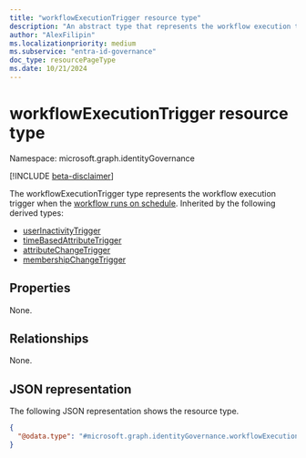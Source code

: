 ```yaml
---
title: "workflowExecutionTrigger resource type"
description: "An abstract type that represents the workflow execution trigger when the workflow runs on schedule."
author: "AlexFilipin"
ms.localizationpriority: medium
ms.subservice: "entra-id-governance"
doc_type: resourcePageType
ms.date: 10/21/2024
---
```


# workflowExecutionTrigger resource type

Namespace: microsoft.graph.identityGovernance

[!INCLUDE [beta-disclaimer](../../includes/beta-disclaimer.md)]

The workflowExecutionTrigger type represents the workflow execution trigger when the [workflow runs on schedule](../resources/identitygovernance-triggerandscopebasedconditions.md). Inherited by the following derived types:

+ [userInactivityTrigger](../resources/identitygovernance-userinactivitytrigger.md)
+ [timeBasedAttributeTrigger](../resources/identitygovernance-timebasedattributetrigger.md)
+ [attributeChangeTrigger](../resources/identitygovernance-attributechangetrigger.md)
+ [membershipChangeTrigger](../resources/identitygovernance-membershipchangetrigger.md)

## Properties

None.

## Relationships

None.

## JSON representation

The following JSON representation shows the resource type.
<!-- {
  "blockType": "resource",
  "@odata.type": "microsoft.graph.identityGovernance.workflowExecutionTrigger"
}
-->
``` json
{
  "@odata.type": "#microsoft.graph.identityGovernance.workflowExecutionTrigger"
}
```
